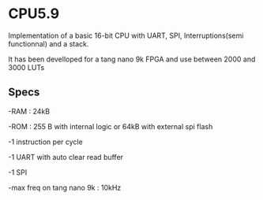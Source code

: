 # CPU5.9
Implementation of a basic 16-bit CPU with UART, SPI, Interruptions(semi functionnal) and a stack.

It has been develloped for a tang nano 9k FPGA and use between 2000 and 3000 LUTs

## Specs
-RAM : 24kB

-ROM : 255 B with internal logic
or 64kB with external spi flash
  
-1 instruction per cycle

-1 UART with auto clear read buffer

-1 SPI

-max freq on tang nano 9k : 10kHz
